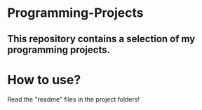 # Programming-Projects

## This repository contains a selection of my programming projects.

# How to use? 
Read the "readme" files in the project folders!
